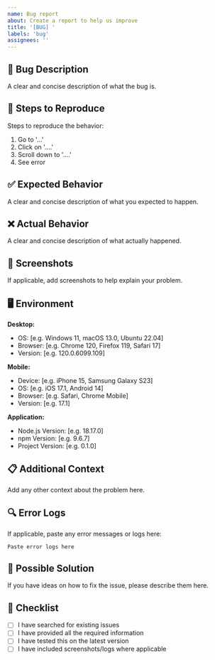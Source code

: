 ```yaml
---
name: Bug report
about: Create a report to help us improve
title: '[BUG] '
labels: 'bug'
assignees: ''
---
```


## 🐛 Bug Description

A clear and concise description of what the bug is.

## 🔄 Steps to Reproduce

Steps to reproduce the behavior:
1. Go to '...'
2. Click on '....'
3. Scroll down to '....'
4. See error

## ✅ Expected Behavior

A clear and concise description of what you expected to happen.

## ❌ Actual Behavior

A clear and concise description of what actually happened.

## 📸 Screenshots

If applicable, add screenshots to help explain your problem.

## 🖥️ Environment

**Desktop:**
- OS: [e.g. Windows 11, macOS 13.0, Ubuntu 22.04]
- Browser: [e.g. Chrome 120, Firefox 119, Safari 17]
- Version: [e.g. 120.0.6099.109]

**Mobile:**
- Device: [e.g. iPhone 15, Samsung Galaxy S23]
- OS: [e.g. iOS 17.1, Android 14]
- Browser: [e.g. Safari, Chrome Mobile]
- Version: [e.g. 17.1]

**Application:**
- Node.js Version: [e.g. 18.17.0]
- npm Version: [e.g. 9.6.7]
- Project Version: [e.g. 0.1.0]

## 📋 Additional Context

Add any other context about the problem here.

## 🔍 Error Logs

If applicable, paste any error messages or logs here:

```
Paste error logs here
```

## 🧪 Possible Solution

If you have ideas on how to fix the issue, please describe them here.

## 📝 Checklist

- [ ] I have searched for existing issues
- [ ] I have provided all the required information
- [ ] I have tested this on the latest version
- [ ] I have included screenshots/logs where applicable